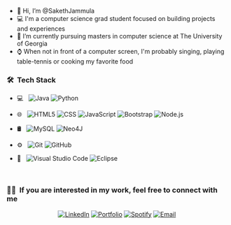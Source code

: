 - 👋 Hi, I’m @SakethJammula
- 💻 I'm a computer science grad student focused on building projects and experiences
- 🌱 I’m currently pursuing masters in computer science at The University of Georgia
- ⌚ When not in front of a computer screen, I'm probably singing, playing table-tennis or cooking my favorite food

<!---
SakethJammula/SakethJammula is a ✨ special ✨ repository because its `README.md` (this file) appears on your GitHub profile.
You can click the Preview link to take a look at your changes.
--->

<h3> 🛠 &nbsp;Tech Stack</h3>

- 💻 &nbsp;
  ![Java](https://img.shields.io/badge/-Java-333333?style=flat&logo=Java&logoColor=007396)
  ![Python](https://img.shields.io/badge/-Python-333333?style=flat&logo=python)
  
- 🌐 &nbsp;
  ![HTML5](https://img.shields.io/badge/-HTML5-333333?style=flat&logo=HTML5)
  ![CSS](https://img.shields.io/badge/-CSS-333333?style=flat&logo=CSS3&logoColor=1572B6)
  ![JavaScript](https://img.shields.io/badge/-JavaScript-333333?style=flat&logo=javascript)
  ![Bootstrap](https://img.shields.io/badge/-Bootstrap-333333?style=flat&logo=bootstrap&logoColor=563D7C)
  ![Node.js](https://img.shields.io/badge/-Node.js-333333?style=flat&logo=node.js)
  
- 🛢 &nbsp;
  ![MySQL](https://img.shields.io/badge/-MySQL-333333?style=flat&logo=mysql)
  ![Neo4J](https://img.shields.io/badge/-Neo4J-333333?style=flat&logo=Neo4J)
  
- ⚙️ &nbsp;
  ![Git](https://img.shields.io/badge/-Git-333333?style=flat&logo=git)
  ![GitHub](https://img.shields.io/badge/-GitHub-333333?style=flat&logo=github)
  
- 🔧 &nbsp;
  ![Visual Studio Code](https://img.shields.io/badge/-Visual%20Studio%20Code-333333?style=flat&logo=visual-studio-code&logoColor=007ACC)
  ![Eclipse](https://img.shields.io/badge/-Eclipse-333333?style=flat&logo=eclipse-ide&logoColor=2C2255)

<br/>
<!---
<a href="https://github.com/sakethjammula">
  <img height="180em" src="https://github-readme-stats.vercel.app/api/top-langs/?username=SakethJammula&theme=buefy&layout=compact" />
</a>
--->

<h3> 🤝🏻 &nbsp;If you are interested in my work, feel free to connect with me </h3>

<p align="center">
<a href="https://www.linkedin.com/in/sakethjammula"><img alt="LinkedIn" src="https://img.shields.io/badge/LinkedIn-Saketh%20Jammula-blue?style=flat-square&logo=linkedin"></a>
<a href="https://sakethjammula.github.io/"><img alt="Portfolio" src="https://img.shields.io/badge/Website-sakethjammula.github.io-red?style=flat-square&logo=google-chrome"></a>
<a href="https://open.spotify.com/user/316k2i4wtrxlbzbmdbqunqh2f7k4?si=0ER7qYE-QvSzQ9KJxpu4rQ&utm_source=copy-link"><img alt="Spotify" src="https://img.shields.io/badge/Spotify-sakethjammula-blue?style=flat-square&logo=spotify"></a>
<a href="mailto:email2sakethusa@gmail.com"><img alt="Email" src="https://img.shields.io/badge/Email-email2sakethusa@gmail.com-red?style=flat-square&logo=gmail"></a>
</p>
